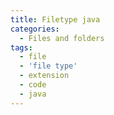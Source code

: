 ```yaml
---
title: Filetype java
categories:
  - Files and folders
tags:
  - file
  - 'file type'
  - extension
  - code
  - java
---
```

